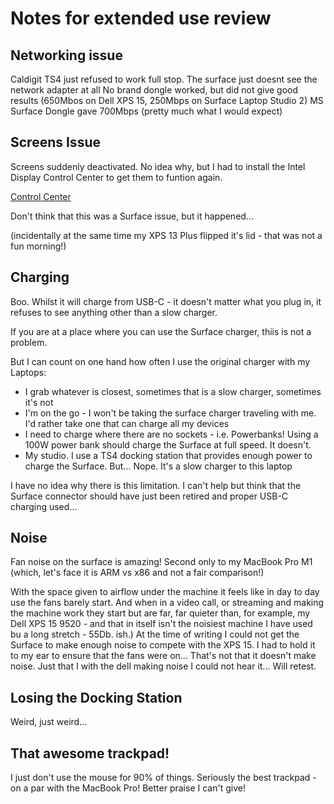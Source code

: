 # Notes for extended use review

## Networking issue

Caldigit TS4 just refused to work full stop. The surface just doesnt see the network adapter at all
No brand dongle worked, but did not give good results (650Mbos on Dell XPS 15, 250Mbps on Surface Laptop Studio 2)
MS Surface Dongle gave 700Mbps (pretty much what I would expect)

## Screens Issue

Screens suddenly deactivated. No idea why, but I had to install the Intel Display Control Center to get them to funtion again.

[Control Center](https://apps.microsoft.com/detail/intel%C2%AE-graphics-control-panel/9NDLCLMMTMRC?hl=en-US&gl=US)

Don't think that this was a Surface issue, but it happened...

(incidentally at the same time my XPS 13 Plus flipped it's lid - that was not a fun morning!)

## Charging

Boo. Whilst it will charge from USB-C - it doesn't matter what you plug in, it refuses to see anything other than a slow charger.

If you are at a place where you can use the Surface charger, thiis is not a problem.

But I can count on one hand how often I use the original charger with my Laptops:

- I grab whatever is closest, sometimes that is a slow charger, sometimes it's not
- I'm on the go - I won't be taking the surface charger traveling with me. I'd rather take one that can charge all my devices
- I need to charge where there are no sockets - i.e. Powerbanks! Using a 100W power bank should charge the Surface at full speed. It doesn't.
- My studio. I use a TS4 docking station that provides enough power to charge the Surface. But... Nope. It's a slow charger to this laptop

I have no idea why there is this limitation. I can't help but think that the Surface connector should have just been retired and proper USB-C charging used...

## Noise

Fan noise on the surface is amazing! Second only to my MacBook Pro M1 (which, let's face it is ARM vs x86 and not a fair comparison!)

With the space given to airflow under the machine it feels like in day to day use the fans barely start. And when in a video call, or streaming and making the machine work they start but are far, far quieter than, for example, my Dell XPS 15 9520 - and that in itself isn't the noisiest machine I have used bu a long stretch - 55Db. ish.) At the time of writing I could not get the Surface to make enough noise to compete with the XPS 15. I had to hold it to my ear to ensure that the fans were on... That's not that it doesn't make noise. Just that I with the dell making noise I could not hear it... Will retest.

## Losing the Docking Station

Weird, just weird...

## That awesome trackpad!

I just don't use the mouse for 90% of things. Seriously the best trackpad - on a par with the MacBook Pro! Better praise I can't give!

